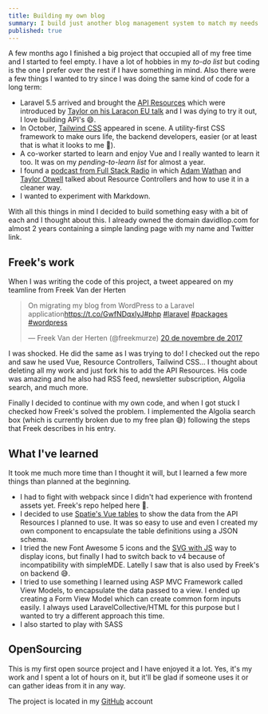 ```yaml
---
title: Building my own blog
summary: I build just another blog management system to match my needs. Spoiler - it's not this one since I switched to Dieter Stinglhamber project on GitHub
published: true
---
```

A few months ago I finished a big project that occupied all of my free time and I started to feel empty. I have a lot of hobbies in my *to-do list* but coding is the one I prefer over the rest if I have something in mind. Also there were a few things I wanted to try since I was doing the same kind of code for a long term:

* Laravel 5.5 arrived and brought the [API Resources](https://laravel.com/docs/5.5/eloquent-resources) which were introduced by [Taylor on his Laracon EU talk](https://youtu.be/2pLL00WR5iU?t=16m32s) and I was dying to try it out, I love building API's 😄.
* In October, [Tailwind CSS](https://tailwindcss.com) appeared in scene. A utility-first CSS framework to make ours life, the backend developers, easier (or at least that is what it looks to me 🙂).
* A co-worker started to learn and enjoy Vue and I really wanted to learn it too. It was on my *pending-to-learn list* for almost a year.
* I found a [podcast from Full Stack Radio](http://www.fullstackradio.com/52) in which [Adam Wathan](https://twitter.com/adamwathan) and [Taylor Otwell](https://twitter.com/taylorotwell) talked about Resource Controllers and how to use it in a cleaner way.
* I wanted to experiment with Markdown.

With all this things in mind I decided to build something easy with a bit of each and I thought about this. I already owned the domain davidllop.com for almost 2 years containing a simple landing page with my name and Twitter link.

## Freek's work

When I was writing the code of this project, a tweet appeared on my teamline from Freek Van der Herten


<blockquote class="twitter-tweet" data-lang="en"><p lang="en" dir="ltr">On migrating my blog from WordPress to a Laravel application<a href="https://t.co/GwfNDqxlyJ">https://t.co/GwfNDqxlyJ</a><a href="https://twitter.com/hashtag/php?src=hash&ref_src=twsrc%5Etfw">#php</a> <a href="https://twitter.com/hashtag/laravel?src=hash&ref_src=twsrc%5Etfw">#laravel</a> <a href="https://twitter.com/hashtag/packages?src=hash&ref_src=twsrc%5Etfw">#packages</a> <a href="https://twitter.com/hashtag/wordpress?src=hash&ref_src=twsrc%5Etfw">#wordpress</a></p>— Freek Van der Herten (@freekmurze) <a href="https://twitter.com/freekmurze/status/932526966980431872?ref_src=twsrc%5Etfw">20 de novembre de 2017</a></blockquote>


<script async src="https://platform.twitter.com/widgets.js" charset="utf-8"></script>


I was shocked. He did the same as I was trying to do! I checked out the repo and saw he used Vue, Resource Controllers, Tailwind CSS... I thought about deleting all my work and just fork his to add the API Resources. His code was amazing and he also had RSS feed, newsletter subscription, Algolia search, and much more.

Finally I decided to continue with my own code, and when I got stuck I checked how Freek's solved the problem. I implemented the Algolia search box (which is currently broken due to my free plan 😅) following the steps that Freek describes in his entry.


## What I've learned


It took me much more time than I thought it will, but I learned a few more things than planned at the beginning.


* I had to fight with webpack since I didn't had experience with frontend assets yet. Freek's repo helped here 🙂.
* I decided to use [Spatie's Vue tables](https://github.com/spatie/vue-table-component) to show the data from the API Resources I planned to use. It was so easy to use and even I created my own component to encapsulate the table definitions using a JSON schema.
* I tried the new Font Awesome 5 icons and the [SVG with JS](https://fontawesome.com/get-started/svg-with-js) way to display icons, but finally I had to switch back to v4 because of incompatibility with simpleMDE. Latelly I saw that is also used by Freek's on backend 😅.
* I tried to use something I learned using ASP MVC Framework called View Models, to encapsulate the data passed to a view. I ended up creating a Form View Model which can create common form inputs easily. I always used LaravelCollective/HTML for this purpose but I wanted to try a different approach this time.
* I also started to play with SASS

## OpenSourcing

This is my first open source project and I have enjoyed it a lot. Yes, it's my work and I spent a lot of hours on it, but it'll be glad if someone uses it or can gather ideas from it in any way.

The project is located in my [GitHub](https://github.com/lloople/blog) account

